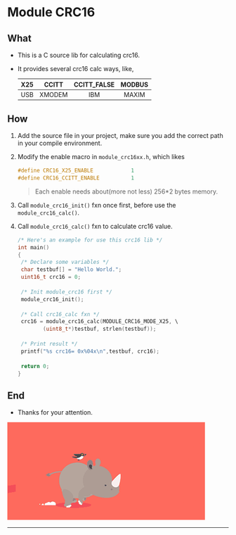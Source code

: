 # Module CRC16

## What

- This is a C source lib for calculating crc16.

- It provides several crc16 calc ways, like,

  | X25  | CCITT  | CCITT_FALSE | MODBUS |
  | :--: | :----: | :---------: | :----: |
  | USB  | XMODEM |     IBM     | MAXIM  |

  

## How

1.  Add the source file in your project, make sure you add the correct path in your compile environment.

2. Modify the enable macro in `module_crc16xx.h`, which likes

   ```c
   #define CRC16_X25_ENABLE            1
   #define CRC16_CCITT_ENABLE          1
   ```

   > Each enable needs about(more not less) 256*2 			bytes memory. 

3.  Call  `module_crc16_init()` fxn once first, before use the  `module_crc16_calc()`.

4. Call  `module_crc16_calc()` fxn to calculate crc16 value.

   ```C
   /* Here's an example for use this crc16 lib */
   int main() 
   {
   	/* Declare some variables */
   	char testbuf[] = "Hello World.";
   	uint16_t crc16 = 0;
   	
   	/* Init module_crc16 first */
   	module_crc16_init();
   	
   	/* Call crc16_calc fxn */
   	crc16 = module_crc16_calc(MODULE_CRC16_MODE_X25, \
           (uint8_t*)testbuf, strlen(testbuf));
   	
   	/* Print result */
   	printf("%s crc16= 0x%04x\n",testbuf, crc16);
   		
   	return 0;
   }
   ```

## End

- Thanks for your attention.

![](images/appendix.gif)

---









